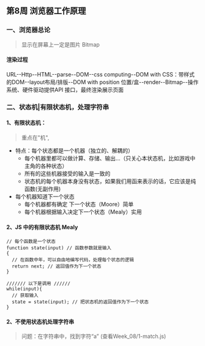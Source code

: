 ## 第8周 浏览器工作原理

### 一、浏览器总论
> 显示在屏幕上一定是图片 Bitmap

#### 渲染过程
URL--Http--HTML--parse--DOM--css computing--DOM with CSS：带样式的DOM--layout布局/排版--DOM with position 位置/盒--render--Bitmap--操作系统、硬件驱动提供API
接口，最终渲染展示页面

### 二、状态机|有限状态机，处理字符串
#### 1、有限状态机：
> 重点在"机",
>
- 特点：每个状态都是一个机器（独立的、解耦的）
  - 每个机器里都可以做计算、存储、输出...（只关心本状态机，比如游戏中主角的各种状态）
  - 所有的这些机器接受的输入是一致的
  - 状态机的每个机器本身没有状态，如果我们用函来表示的话，它应该是纯函数(无副作用)
- 每个机器知道下一个状态
  - 每个机器都有确定 下一个状态（Moore）简单
  - 每个机器根据输入决定下一个状态（Mealy）实用

#### 2、JS 中的有限状态机 Mealy
```
// 每个函数是一个状态
function state(input) // 函数参数就是输入
{
  // 在函数中年，可以自由地编写代码，处理每个状态的逻辑
  return next; // 返回值作为下一个状态
}

/////// 以下是调用 //////
while(input){
  // 获取输入
  state = state(input); // 把状态机的返回值作为下一个状态
}
```

#### 2、不使用状态机处理字符串
> 问题：在字符串中，找到字符“a” (查看Week_08/1-match.js)



